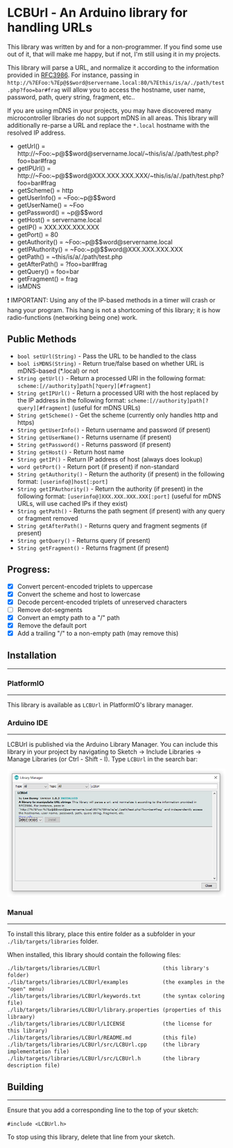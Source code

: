 # LCBUrl - An Arduino library for handling URLs

This library was written by and for a non-programmer.  If you find some use out of it, that will make me happy, but if not, I'm still using it in my projects.

This library will parse a URL, and normalize it according to the information provided in [RFC3986](https://tools.ietf.org/html/rfc3986).  For instance, passing in `http://%7EFoo:%7Ep@$$word@servername.local:80/%7Ethis/is/a/./path/test.php?foo=bar#frag` will allow you to access the hostname, user name, password, path, query string, fragment, etc..

If you are using mDNS in your projects, you may have discovered many microcontroller libraries do not support mDNS in all areas.  This library will additionally re-parse a URL and replace the `*.local` hostname with the resolved IP address.

- getUrl() = http://~Foo:~p@$$word@<span/>servername.local/~this/is/a/./path/test.php?foo=bar#frag
- getIPUrl() = http://~Foo:~p@$$word@<span/>XXX.XXX.XXX.XXX/~this/is/a/./path/test.php?foo=bar#frag
- getScheme() = http
- getUserInfo() = ~Foo:~p@$$word
- getUserName() = ~Foo
- getPassword() = ~p@$$word
- getHost() = servername.local
- getIP() = XXX.XXX.XXX.XXX
- getPort() = 80
- getAuthority() = ~Foo:~p@$$word@<span/>servername.local
- getIPAuthority() = ~Foo:~p@$$word@<span/>XXX.XXX.XXX.XXX
- getPath() = ~this/is/a/./path/test.php
- getAfterPath() = ?foo=bar#frag
- getQuery() = foo=bar
- getFragment() = frag
- isMDNS

:exclamation: IMPORTANT: Using any of the IP-based methods in a timer will crash or hang your program. This hang is not a shortcoming of this library; it is how radio-functions (networking being one) work.

## Public Methods

- `bool setUrl(String)` - Pass the URL to be handled to the class
- `bool isMDNS(String)` - Return true/false based on whether URL is mDNS-based (*.local) or not
- `String getUrl()` - Return a processed URI in the following format: `scheme:[//authority]path[?query][#fragment]`
- `String getIPUrl()` - Return a processed URI with the host replaced by the IP address in the following format: `scheme:[//authority]path[?query][#fragment]` (useful for mDNS URLs)
- `String getScheme()` - Get the scheme (currently only handles http and https)
- `String getUserInfo()` - Return username and password (if present)
- `String getUserName()` - Returns username (if present)
- `String getPassword()` - Returns password (if present)
- `String getHost()` - Return host name
- `String getIP()` - Return IP address of host (always does lookup)
- `word getPort()` - Return port (if present) if non-standard
- `String getAuthority()` - Return the authority (if present) in the following format: `[userinfo@]host[:port]`
- `String getIPAuthority()` - Return the authority (if present) in the following format: `[userinfo@]XXX.XXX.XXX.XXX[:port]` (useful for mDNS URLs, will use cached IPs if they exist)
- `String getPath()` - Returns the path segment (if present) with any query or fragment removed
- `String getAfterPath()` - Returns query and fragment segments (if present)
- `String getQuery()` - Returns query (if present)
- `String getFragment()` - Returns fragment (if present)

## Progress:

- [X] Convert percent-encoded triplets to uppercase
- [X] Convert the scheme and host to lowercase
- [X] Decode percent-encoded triplets of unreserved characters
- [ ] Remove dot-segments
- [X] Convert an empty path to a "/" path
- [X] Remove the default port
- [X] Add a trailing "/" to a non-empty path (may remove this)

## Installation
--------------------------------------------------------------------------------

### PlatformIO
----------------------

This library is available as `LCBUrl` in PlatformIO's library manager.

### Arduino IDE
------------------------

LCBUrl is published via the Arduino Library Manager.  You can include this library in your project by navigating to Sketch -> Include Libraries -> Manage Libraries (or Ctrl - Shift - I). Type `LCBUrl` in the search bar:

![Arduino Library Manager](https://github.com/lbussy/LCBUrl/raw/mdns_handling/resources/arduino_library_manager.png)

### Manual
----------------------

To install this library, place this entire folder as a subfolder in your
`./lib/targets/libraries` folder.

When installed, this library should contain the following files:

```
./lib/targets/libraries/LCBUrl                    (this library's folder)
./lib/targets/libraries/LCBUrl/examples           (the examples in the "open" menu)
./lib/targets/libraries/LCBUrl/keywords.txt       (the syntax coloring file)
./lib/targets/libraries/LCBUrl/library.properties (properties of this libraary)
./lib/targets/libraries/LCBUrl/LICENSE            (the license for this library)
./lib/targets/libraries/LCBUrl/README.md          (this file)
./lib/targets/libraries/LCBUrl/src/LCBUrl.cpp     (the library implementation file)
./lib/targets/libraries/LCBUrl/src/LCBUrl.h       (the library description file)
```

## Building
--------------------------------------------------------------------------------

Ensure that you add a corresponding line to the top of your sketch:

`#include <LCBUrl.h>`

To stop using this library, delete that line from your sketch.
